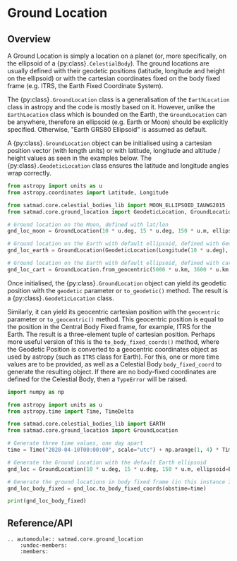 # Ground Location

## Overview

A Ground Location is simply a location on a planet (or, more specifically, on the ellipsoid of a {py:class}`.CelestialBody`). The ground locations are usually defined with their geodetic positions (latitude, longitude and height on the ellipsoid) or with the cartesian coordinates fixed on the body fixed frame (e.g. ITRS, the Earth Fixed Coordinate System).

The {py:class}`.GroundLocation` class is a generalisation of the `EarthLocation` class in astropy and the code is mostly based on it. However, unlike the `EarthLocation` class which is bounded on the Earth, the `GroundLocation` can be anywhere, therefore an ellipsoid (e.g. Earth or Moon) should be explicitly specified. Otherwise, "Earth GRS80 Ellipsoid" is assumed as default.

A {py:class}`.GroundLocation` object can be initialised using a cartesian position vector (with length units) or with latitude, longitude and altitude / height values as seen in the examples below. The {py:class}`.GeodeticLocation` class ensures the latitude and longitude angles wrap correctly.

```python
from astropy import units as u
from astropy.coordinates import Latitude, Longitude

from satmad.core.celestial_bodies_lib import MOON_ELLIPSOID_IAUWG2015
from satmad.core.ground_location import GeodeticLocation, GroundLocation

# Ground location on the Moon, defined with lat/lon
gnd_loc_moon = GroundLocation(10 * u.deg, 15 * u.deg, 150 * u.m, ellipsoid=MOON_ELLIPSOID_IAUWG2015)

# Ground location on the Earth with default ellipsoid, defined with GeodeticLocation
gnd_loc_earth = GroundLocation(GeodeticLocation(Longitude(10 * u.deg), Latitude(15 * u.deg), 150 * u.m))

# Ground location on the Earth with default ellipsoid, defined with cartesian position
gnd_loc_cart = GroundLocation.from_geocentric(5000 * u.km, 3600 * u.km, 1500 * u.km)
```

Once initialised, the {py:class}`.GroundLocation` object can yield its geodetic position with the `geodetic` parameter or `to_geodetic()` method. The result is a {py:class}`.GeodeticLocation` class.

Similarly, it can yield its geocentric cartesian position with the `geocentric` parameter or `to_geocentric()` method. This geocentric position is equal to the position in the Central Body Fixed frame, for example, ITRS for the Earth. The result is a three-element tuple of cartesian position. Perhaps more useful version of this is the `to_body_fixed_coords()` method, where the Geodetic Position is converted to a geocentric coordinates object as used by astropy (such as `ITRS` class for Earth). For this, one or more time values are to be provided, as well as a Celestial Body `body_fixed_coord` to generate the resulting object. If there are no body-fixed coordinates are defined for the Celestial Body, then a `TypeError` will be raised.

```python
import numpy as np

from astropy import units as u
from astropy.time import Time, TimeDelta

from satmad.core.celestial_bodies_lib import EARTH
from satmad.core.ground_location import GroundLocation

# Generate three time values, one day apart
time = Time("2020-04-10T00:00:00", scale="utc") + np.arange(1, 4) * TimeDelta(1, format="jd")

# Generate the Ground Location with the default Earth ellipsoid
gnd_loc = GroundLocation(10 * u.deg, 15 * u.deg, 150 * u.m, ellipsoid=EARTH.ellipsoid, body_fixed_frame = EARTH.body_fixed_coord_frame)

# Generate the ground locations in body fixed frame (in this instance ITRS)
gnd_loc_body_fixed = gnd_loc.to_body_fixed_coords(obstime=time)

print(gnd_loc_body_fixed)
```

## Reference/API

```{eval-rst}
.. automodule:: satmad.core.ground_location
    :undoc-members:
    :members:
```